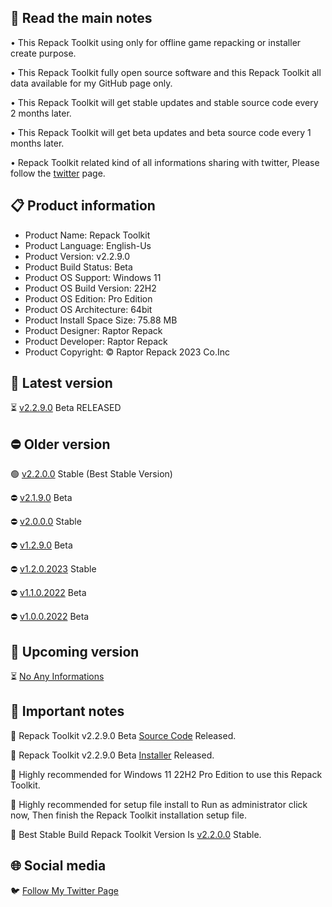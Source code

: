 📝 Read the main notes
----------------------

• This Repack Toolkit using only for offline game repacking or installer create purpose.

• This Repack Toolkit fully open source software and this Repack Toolkit all data available for my GitHub page only.

• This Repack Toolkit will get stable updates and stable source code every 2 months later.

• This Repack Toolkit will get beta updates and beta source code every 1 months later.

• Repack Toolkit related kind of all informations sharing with twitter, Please follow the [twitter](https://www.twitter.com/raptorrepack)
 page.

📋 Product information
----------------------
- Product Name: Repack Toolkit
- Product Language: English-Us
- Product Version: v2.2.9.0
- Product Build Status: Beta
- Product OS Support: Windows 11
- Product OS Build Version: 22H2
- Product OS Edition: Pro Edition
- Product OS Architecture: 64bit
- Product Install Space Size: 75.88 MB
- Product Designer: Raptor Repack
- Product Developer: Raptor Repack
- Product Copyright: © Raptor Repack 2023 Co.Inc

🌟 Latest version
-----------------
⏳ [v2.2.9.0](https://github.com/RaptorRepack/RepackToolkit/releases/tag/v2.2.9) Beta RELEASED

⛔ Older version
----------------
🟢 [v2.2.0.0](https://github.com/RaptorRepack/RepackToolkit/releases/tag/v2.2.0) Stable (Best Stable Version)

⛔ [v2.1.9.0](https://github.com/RaptorRepack/RepackToolkit/releases/tag/v2.1.9) Beta

⛔ [v2.0.0.0](https://github.com/RaptorRepack/RepackToolkit/releases/tag/v2.0.0) Stable

⛔ [v1.2.9.0](https://github.com/RaptorRepack/RepackToolkit/releases/tag/v1.2.9) Beta

⛔ [v1.2.0.2023](https://github.com/RaptorRepack/RepackToolkit/releases/tag/v1.2.0) Stable

⛔ [v1.1.0.2022](https://github.com/RaptorRepack/RepackToolkit/releases/tag/v1.1.0) Beta

⛔ [v1.0.0.2022](https://github.com/RaptorRepack/RepackToolkit/releases/tag/v1.0.0) Beta

📢 Upcoming version
-------------------
⏳ [No Any Informations](https://GitHub.Com/Raptorrepack/RepackToolkit)

📝 Important notes
------------------
🔴 Repack Toolkit v2.2.9.0 Beta [Source Code](https://github.com/RaptorRepack/RepackToolkit/tree/Toolkit/Beta%20Project/v2.2.9) Released.

🔴 Repack Toolkit v2.2.9.0 Beta [Installer](https://github.com/RaptorRepack/RepackToolkit/releases/tag/v2.2.9) Released.

🔴 Highly recommended for Windows 11 22H2 Pro Edition to use this Repack Toolkit.

🔴 Highly recommended for setup file install to Run as administrator click now, Then finish the Repack Toolkit installation setup file.

🔴 Best Stable Build Repack Toolkit Version Is [v2.2.0.0](https://github.com/RaptorRepack/RepackToolkit/releases/tag/v2.2.0)
 Stable.

🌐 Social media
---------------
🐦 [Follow My Twitter Page](https://www.twitter.com/raptorrepack)
